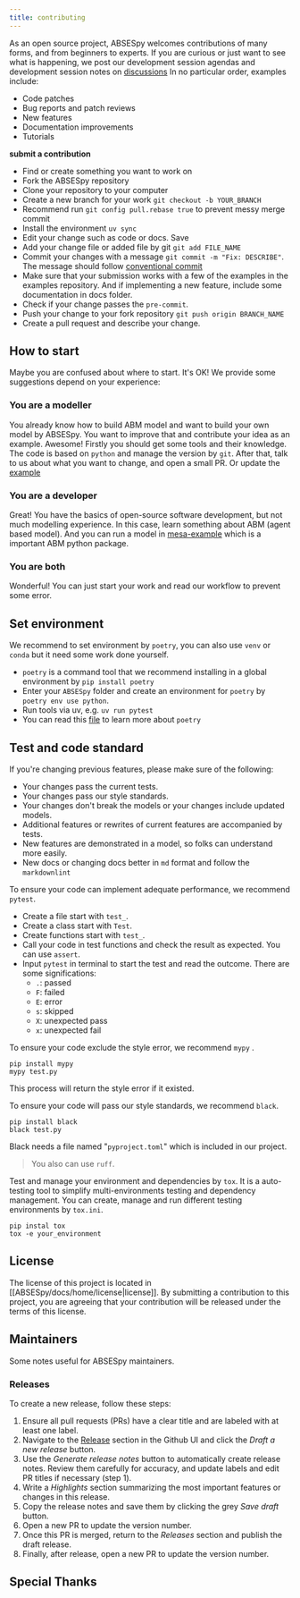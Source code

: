 ```yaml
---
title: contributing
---
```

<!-- markdownlint-disable -->
As an open source project, ABSESpy welcomes contributions of many forms, and from beginners to experts. If you are curious or just want to see what is happening, we post our development session agendas and development session notes on [discussions](https://github.com/SongshGeoLab/ABSESpy/discussions)
In no particular order, examples include:

- Code patches
- Bug reports and patch reviews
- New features
- Documentation improvements
- Tutorials

**submit a contribution**

- Find or create something you want to work on
- Fork the ABSESpy repository
- Clone your repository to your computer
- Create a new branch for your work `git checkout -b YOUR_BRANCH`
- Recommend run `git config pull.rebase true` to prevent messy merge commit
- Install the environment `uv sync`
- Edit your change such as code or docs. Save
- Add your change file or added file by git `git add FILE_NAME`
- Commit your changes with a message `git commit -m "Fix: DESCRIBE"`. The message should follow [conventional commit](https://www.conventionalcommits.org/en/v1.0.0/)
- Make sure that your submission works with a few of the examples in the examples repository. And if implementing a new feature, include some documentation in docs folder.
- Check if your change passes the `pre-commit`.
- Push your change to your fork repository `git push origin BRANCH_NAME`
- Create a pull request and describe your change.

## How to start

Maybe you are confused about where to start. It's OK! We provide some suggestions depend on your experience:

### You are a modeller

You already know how to build ABM model and want to build your own model by ABSESpy. You want to improve that and contribute your idea as an example. Awesome!
Firstly you should get some tools and their knowledge. The code is based on `python` and manage the version by `git`.
After that, talk to us about what you want to change, and open a small PR. Or update the [example](https://github.com/SongshGeoLab/ABSESpy/tree/master/examples)

### You are a developer

Great! You have the basics of open-source software development, but not much modelling experience.
In this case, learn something about ABM (agent based model). And you can run a model in [mesa-example](https://mesa.readthedocs.io/latest/tutorials/visualization_tutorial.html) which is a important ABM python package.

### You are both

Wonderful! You can just start your work and read our workflow to prevent some error.

## Set environment

We recommend to set environment by `poetry`, you can also use `venv` or `conda` but it need some work done yourself.

- `poetry` is a command tool that we recommend installing in a global environment by `pip install poetry`
- Enter your `ABSESpy` folder and create an environment for `poetry` by `poetry env use python`.
- Run tools via uv, e.g. `uv run pytest`
- You can read this [file](https://python-poetry.org/) to learn more about `poetry`

## Test and code standard

If you're changing previous features, please make sure of the following:

- Your changes pass the current tests.
- Your changes pass our style standards.
- Your changes don't break the models or your changes include updated models.
- Additional features or rewrites of current features are accompanied by tests.
- New features are demonstrated in a model, so folks can understand more easily.
- New docs or changing docs better in `md` format and follow the `markdownlint`

To ensure your code can implement adequate performance, we recommend `pytest`.

- Create a file start with `test_`.
- Create a class start with `Test`.
- Create functions start with `test_`.
- Call your code in test functions and check the result as expected. You can use `assert`.
- Input `pytest` in terminal to start the test and read the outcome. There are some significations:
	- `.`: passed
	- `F`: failed
	- `E`: error
	- `s`: skipped
	- `X`: unexpected pass
	- `x`: unexpected fail

To ensure your code exclude the style error, we recommend `mypy` .

```shell
pip install mypy
mypy test.py
```

This process will return the style error if it existed.

To ensure your code will pass our style standards, we recommend `black`.

```shell
pip install black
black test.py
```

Black needs a file named "`pyproject.toml`" which is included in our project.

>You also can use `ruff`.

Test and manage your environment and dependencies by `tox`. It is a auto-testing tool to simplify multi-environments testing and dependency management. You can create, manage and run different testing environments by `tox.ini`.

```shell
pip instal tox
tox -e your_environment
```

## License

The license of this project is located in [[ABSESpy/docs/home/license|license]]. By submitting a contribution to this project, you are agreeing that your contribution will be released under the terms of this license.

## Maintainers

Some notes useful for ABSESpy maintainers.

### Releases

To create a new release, follow these steps:
1. Ensure all pull requests (PRs) have a clear title and are labeled with at least one label.
2. Navigate to the [Release](https://github.com/SongshGeoLab/ABSESpy/releases) section in the Github UI and click the *Draft a new release* button.
3. Use the _Generate release notes_ button to automatically create release notes. Review them carefully for accuracy, and update labels and edit PR titles if necessary (step 1).
4. Write a _Highlights_ section summarizing the most important features or changes in this release.
5. Copy the release notes and save them by clicking the grey _Save draft_ button.
6. Open a new PR to update the version number.
7. Once this PR is merged, return to the _Releases_ section and publish the draft release.
8. Finally, after release, open a new PR to update the version number.

## Special Thanks

[clone your repository]: https://help.github.com/articles/cloning-a-repository/
[create a pull request]: https://help.github.com/articles/creating-a-pull-request/
[license]: https://github.com/projectmesa/mesa/blob/main/LICENSE
[pre-commit]: https://github.com/pre-commit/pre-commit
